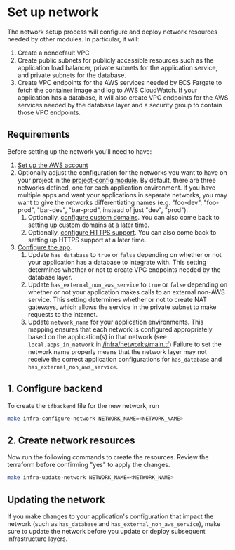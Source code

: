 # Set up network

The network setup process will configure and deploy network resources needed by other modules. In particular, it will:

1. Create a nondefault VPC
2. Create public subnets for publicly accessible resources such as the application load balancer, private subnets for the application service, and private subnets for the database.
3. Create VPC endpoints for the AWS services needed by ECS Fargate to fetch the container image and log to AWS CloudWatch. If your application has a database, it will also create VPC endpoints for the AWS services needed by the database layer and a security group to contain those VPC endpoints.

## Requirements

Before setting up the network you'll need to have:

1. [Set up the AWS account](./set-up-aws-account.md)
2. Optionally adjust the configuration for the networks you want to have on your project in the [project-config module](/infra/project-config/networks.tf). By default, there are three networks defined, one for each application environment. If you have multiple apps and want your applications in separate networks, you may want to give the networks differentiating names (e.g. "foo-dev", "foo-prod", "bar-dev", "bar-prod", instead of just "dev", "prod").
   1. Optionally, [configure custom domains](./set-up-custom-domains.md). You can also come back to setting up custom domains at a later time.
   2. Optionally, [configure HTTPS support](./https-support.md). You can also come back to setting up HTTPS support at a later time.
3. [Configure the app](/infra/app/app-config/main.tf).
   1. Update `has_database` to `true` or `false` depending on whether or not your application has a database to integrate with. This setting determines whether or not to create VPC endpoints needed by the database layer.
   2. Update `has_external_non_aws_service` to `true` or `false` depending on whether or not your application makes calls to an external non-AWS service. This setting determines whether or not to create NAT gateways, which allows the service in the private subnet to make requests to the internet.
   3. Update `network_name` for your application environments. This mapping ensures that each network is configured appropriately based on the application(s) in that network (see `local.apps_in_network` in [/infra/networks/main.tf](/infra/networks/main.tf)) Failure to set the network name properly means that the network layer may not receive the correct application configurations for `has_database` and `has_external_non_aws_service`.

## 1. Configure backend

To create the `tfbackend` file for the new network, run

```bash
make infra-configure-network NETWORK_NAME=<NETWORK_NAME>
```

## 2. Create network resources

Now run the following commands to create the resources. Review the terraform before confirming "yes" to apply the changes.

```bash
make infra-update-network NETWORK_NAME=<NETWORK_NAME>
```

## Updating the network

If you make changes to your application's configuration that impact the network (such as `has_database` and `has_external_non_aws_service`), make sure to update the network before you update or deploy subsequent infrastructure layers.
